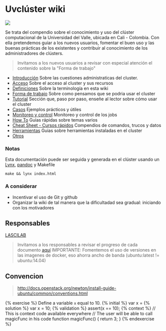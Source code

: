 Uvclúster wiki
=========

![](http://compras.univalle.edu.co/imagenes/fotos/banner-estrategia-1.jpg)

Se trata del compendio sobre el conocimiento y uso del clúster computacional de la Universidad del Valle, ubicada en Cali - Colombia. Con ella pretendemos 
guiar a los nuevos usuarios, fomentar el buen uso y las buenas prácticas de los existentes y contribuir al conocimiento de los administradores de clústers.

> Invitamos a los nuevos usuarios a revisar con especial atención el contenido sobre la "Forma de trabajo"

 - [Introducción](Introduccion/README.md) Sobre las cuestiones administraticas del cluster.
 - [Acceso](Acceso/README.md) Sobre el acceso al cluster y sus recursos
 - [Definiciones](Definiciones/README.md) Sobre la terminología en esta wiki
 - [Forma de trabajo](FormaDeTrabajo/README.md) Sobre como pensamos que se podria usar el cluster
 - [Tutorial](Tutorial/README.md) Sección que, paso por paso, enseñe al lector sobre cómo usar el cluster
 - [Casos](Casos/README.md) Ejemplos prácticos y útiles
 - [Monitoreo y control](Control/README.md) Monitoreo y control de los jobs
 - [How To](HowTos/README.md) Guias rápidas sobre temas varios
 - [Cheat Sheet - Cursos rápidos](CheatCheat/README.md) Compendios de comandos, trucos y datos
 - [Herramientas](Herramientas/README.md) Guias sobre herramientas instaladas en el cluster
 - [Otros](Otros/README.md)

### Notas
Esta documentación puede ser seguida y generada en el clúster usando un [Lynx](http://lynx.browser.org/), [pandoc](http://pandoc.org/demos.html) y Makefile
```
make && lynx index.html
```
### A considerar
 - Incentivar el uso de Git y github
 - Organizar la wiki de tal manera que la dificultadad sea gradual: iniciando con los motivadores

## Responsables
[LASCILAB](http://lascilab.univalle.edu.co/)
> Invitamos a los responsables a revisar el progreso de cada documento [aquí](ESTADO.md)
> IMPORTANTE: Fomentemos el uso de versiones en las imagenes de docker, eso ahorra ancho de banda (ubuntu:latest != ubuntu:14.04)

## Convencion
> http://docs.openstack.org/newton/install-guide-ubuntu/common/conventions.html

{% exercise %}
Define a variable `x` equal to 10.
{% initial %}
var x =
{% solution %}
var x = 10;
{% validation %}
assert(x == 10);
{% context %}
// This is context code available everywhere
// The user will be able to call magicFunc in his code
function magicFunc() {
    return 3;
}
{% endexercise %}
